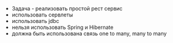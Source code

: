- Задача - реализовать простой рест сервис
- использовать сервлеты
- использовать jdbc
- нельзя использовать Spring и Hibernate
- должна быть использована связь one to many, many to many
